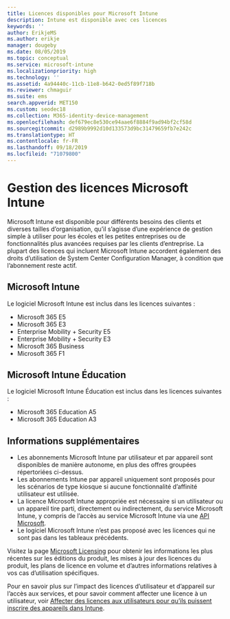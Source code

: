 ```yaml
---
title: Licences disponibles pour Microsoft Intune
description: Intune est disponible avec ces licences
keywords: ''
author: ErikjeMS
ms.author: erikje
manager: dougeby
ms.date: 08/05/2019
ms.topic: conceptual
ms.service: microsoft-intune
ms.localizationpriority: high
ms.technology: ''
ms.assetid: 4a94440c-11cb-11e8-b642-0ed5f89f718b
ms.reviewer: chmaguir
ms.suite: ems
search.appverid: MET150
ms.custom: seodec18
ms.collection: M365-identity-device-management
ms.openlocfilehash: def679ec8e530ce94aae6f8884f9ad94bf2cf58d
ms.sourcegitcommit: d2989b9992d10d133573d9bc31479659fb7e242c
ms.translationtype: HT
ms.contentlocale: fr-FR
ms.lasthandoff: 09/18/2019
ms.locfileid: "71079800"
---
```

# <a name="microsoft-intune-licensing"></a>Gestion des licences Microsoft Intune
Microsoft Intune est disponible pour différents besoins des clients et diverses tailles d’organisation, qu’il s’agisse d’une expérience de gestion simple à utiliser pour les écoles et les petites entreprises ou de fonctionnalités plus avancées requises par les clients d’entreprise. La plupart des licences qui incluent Microsoft Intune accordent également des droits d’utilisation de System Center Configuration Manager, à condition que l’abonnement reste actif. 

## <a name="microsoft-intune"></a>Microsoft Intune
Le logiciel Microsoft Intune est inclus dans les licences suivantes :

- Microsoft 365 E5
- Microsoft 365 E3
- Enterprise Mobility + Security E5
- Enterprise Mobility + Security E3
- Microsoft 365 Business
- Microsoft 365 F1



## <a name="microsoft-intune-for-education"></a>Microsoft Intune Éducation
Le logiciel Microsoft Intune Éducation est inclus dans les licences suivantes :

- Microsoft 365 Education A5
- Microsoft 365 Education A3

## <a name="additional-information"></a>Informations supplémentaires
- Les abonnements Microsoft Intune par utilisateur et par appareil sont disponibles de manière autonome, en plus des offres groupées répertoriées ci-dessus.
- Les abonnements Intune par appareil uniquement sont proposés pour les scénarios de type kiosque si aucune fonctionnalité d’affinité utilisateur est utilisée.
- La licence Microsoft Intune appropriée est nécessaire si un utilisateur ou un appareil tire parti, directement ou indirectement, du service Microsoft Intune, y compris de l’accès au service Microsoft Intune via une [API Microsoft](https://docs.microsoft.com/legal/microsoft-apis/terms-of-use).
- Le logiciel Microsoft Intune n’est pas proposé avec les licences qui ne sont pas dans les tableaux précédents.

Visitez la page [Microsoft Licensing](https://www.microsoft.com/licensing/default) pour obtenir les informations les plus récentes sur les éditions du produit, les mises à jour des licences du produit, les plans de licence en volume et d’autres informations relatives à vos cas d’utilisation spécifiques.  

Pour en savoir plus sur l’impact des licences d’utilisateur et d’appareil sur l’accès aux services, et pour savoir comment affecter une licence à un utilisateur, voir [Affecter des licences aux utilisateurs pour qu’ils puissent inscrire des appareils dans Intune](licenses-assign.md).
